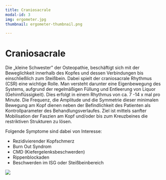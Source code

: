```yaml
---
title: Craniosacrale
modal-id: 3
img: ergometer.jpg
thumbnail: ergometer-thumbnail.png

---
```


# Craniosacrale

Die „kleine Schwester" der Osteopathie, beschäftigt sich mit der Beweglichkeit innerhalb des Kopfes und dessen Verbindungen bis einschließlich zum Steißbein. Dabei spielt der craniosacrale Rhythmus (CSR) eine wichtige Rolle. Man versteht darunter eine Eigenbewegung des Systems, aufgrund der regelmäßigen Füllung und Entleerung von Liquor (Gehirnflüssigkeit). Dies erfolgt in einem Rhythmus von ca. 7 -14 x mal pro Minute. Die Frequenz, die Amplitude und die Symmetrie dieser minimalen Bewegung am Kopf dienen neben der Befindlichkeit des Patienten als Kontrollparameter des Behandlungsverlaufes. Ziel ist mittels sanfter Mobilisation der Faszien am Kopf und/oder bis zum Kreuzbeines die restriktiven Strukturen zu lösen.

Folgende Symptome sind dabei von Interesse:

*	Rezidivierender Kopfschmerz
*	Burn Out Syndrom
*	CMD (Kiefergelenksbeschwerden)
*	Rippenblockaden
*	Beschwerden im ISG oder Steißbeinbereich

![](/assets/thumb/doors.jpg)
